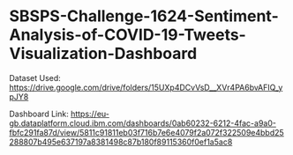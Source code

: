# SBSPS-Challenge-1624-Sentiment-Analysis-of-COVID-19-Tweets-Visualization-Dashboard

Dataset Used:
https://drive.google.com/drive/folders/15UXp4DCvVsD__XVr4PA6bvAFIQ_ypJY8

Dashboard Link:
https://eu-gb.dataplatform.cloud.ibm.com/dashboards/0ab60232-6212-4fac-a9a0-fbfc291fa87d/view/5811c91811eb03f716b7e6e4079f2a072f322509e4bbd25288807b495e637197a8381498c87b180f89115360f0ef1a5ac8
